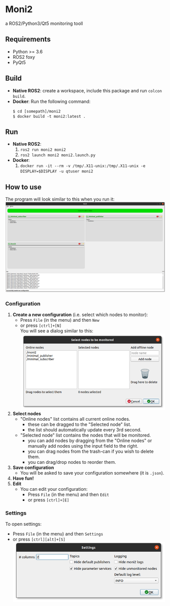 # Moni2

a ROS2/Python3/Qt5 monitoring tooll

## Requirements
* Python >= 3.6
* ROS2 foxy
* PyQt5

## Build
* **Native ROS2**: create a workspace, include this package and run `colcon build`.
* **Docker**: Run the following command:
  ```
  $ cd [somepath]/moni2
  $ docker build -t moni2:latest .
  ```

## Run
* **Native ROS2**:  
  1. `ros2 run moni2 moni2`
  2. `ros2 launch moni2 moni2.launch.py`
* **Docker**: 
  1. `docker run -it --rm -v /tmp/.X11-unix:/tmp/.X11-unix -e DISPLAY=$DISPLAY -u qtuser moni2`


## How to use
The program will look similar to this when you run it:
![gui](resource/images/gui.png)

### Configuration
1. **Create a new configuration** (i.e. select which nodes to monitor):
   * Press `File` (in the menu) and then `New`
   * or press `[ctrl]+[N]`  
   You will see a dialog similar to this:
   ![config](resource/images/config.png)
2. **Select nodes**
   * "Online nodes" list contains all current online nodes.
      * these can be dragged to the "Selected node" list.
      * the list should automatically update every 3rd second.
   * "Selected node" list contains the nodes that will be monitored.
      * you can add nodes by dragging from the "Online nodes" or manually add nodes using the input field to the right.
      * you can drag nodes from the trash-can if you wish to delete them.
      * you can drag/drop nodes to reorder them. 
3. **Save configuration**
   * You will be asked to save your configuration somewhere (it is `.json`).
4. **Have fun!**
5. **Edit**
   * You can edit your configuration:
     * Press `File` (in the menu) and then `Edit`
     * or press `[ctrl]+[E]`

### Settings
To open settings:
* Press `File` (in the menu) and then `Settings`
* or press `[ctrl][alt]+[S]`  
![settings](resource/images/settings.png)
